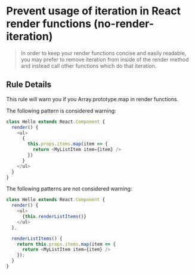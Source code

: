 # Prevent usage of iteration in React render functions (no-render-iteration)

> In order to keep your render functions concise and easily readable, you may prefer to remove iteration from inside of the render method and instead call other functions which do that iteration.

## Rule Details

This rule will warn you if you Array.prototype.map in render functions.

The following pattern is considered warning:

```js
class Hello extends React.Component {
  render() {
    <ul>  
      {
        this.props.items.map(item => {
          return <MyListItem item={item} />
        })
      }
    </ul>
  }
}
```

The following patterns are not considered warning:

```js
class Hello extends React.Component {
  render() {
    <ul>  
      {this.renderListItems()}
    </ul>
  },

  renderListItems() {
    return this.props.items.map(item => {
      return <MyListItem item={item} />
    });
  }
}
```
